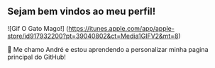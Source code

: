 ## Sejam bem vindos ao meu perfil!

![Gif O Gato Mago!] (https://itunes.apple.com/app/apple-store/id917932200?pt=39040802&ct=Media1GIFV2&mt=8)

:wolf: Me chamo André e estou aprendendo a personalizar minha pagina principal do GitHub!



<!--
**anata90/anata90** is a ✨ _special_ ✨ repository because its `README.md` (this file) appears on your GitHub profile.

Here are some ideas to get you started:

- 🔭 I’m currently working on ...
- 🌱 I’m currently learning ...
- 👯 I’m looking to collaborate on ...
- 🤔 I’m looking for help with ...
- 💬 Ask me about ...
- 📫 How to reach me: ...
- 😄 Pronouns: ...
- ⚡ Fun fact: ...
-->
